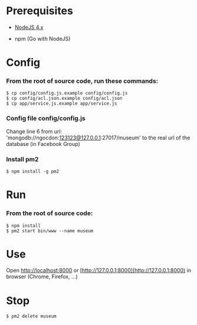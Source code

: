 # Prerequisites

- [NodeJS 4.x](https://nodejs.org/en/download/)

- npm (Go with NodeJS)

# Config

### From the root of source code, run these commands:

	$ cp config/config.js.example config/config.js
	$ cp config/acl.json.example config/acl.json
	$ cp app/service.js.example app/service.js


### Config file config/config.js
Change line 6 from url: 'mongodb://ngocdon:123123@127.0.0.1:27017/museum' to the real url of the database (in Facebook Group)

### Install pm2
	$ npm install -g pm2

# Run

### From the root of source code:

	$ npm install
	$ pm2 start bin/www --name museum

# Use

Open [http://localhost:8000](http://localhost:8000) or [http://127.0.0.1:8000](http://127.0.0.1:8000) in browser (Chrome, Firefox, ...)

# Stop
	$ pm2 delete museum